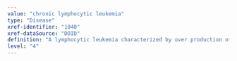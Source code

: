 ```yaml
---
value: "chronic lymphocytic leukemia"
type: "Disease"
xref-identifier: "1040"
xref-dataSource: "DOID"
definition: "A lymphocytic leukemia characterized by over production of B-cells and their accumulation in bone marrow and blood.|Xref MGI."
level: "4"
---
```

